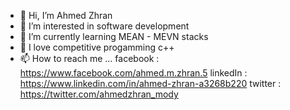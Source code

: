 - 👋 Hi, I’m Ahmed Zhran
- 👀 I’m interested in software development
- 🌱 I’m currently learning MEAN - MEVN stacks
- 💞️ I love competitive progamming c++
- 📫 How to reach me ...
      facebook : https://www.facebook.com/ahmed.m.zhran.5
      linkedIn : https://www.linkedin.com/in/ahmed-zhran-a3268b220
      twitter  : https://twitter.com/ahmedzhran_mody

<!---
ahmed-zhran/ahmed-zhran is a ✨ special ✨ repository because its `README.md` (this file) appears on your GitHub profile.
You can click the Preview link to take a look at your changes.
--->
